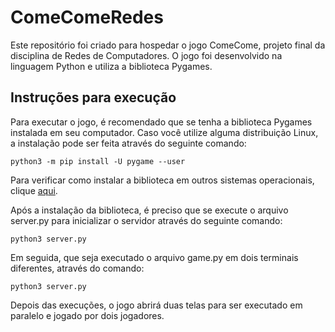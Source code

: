 # ComeComeRedes

Este repositório foi criado para hospedar o jogo ComeCome, projeto final da disciplina de Redes de Computadores. O jogo foi desenvolvido na linguagem Python e utiliza a biblioteca Pygames.

## Instruções para execução

Para executar o jogo, é recomendado que se tenha a biblioteca Pygames instalada em seu computador. Caso você utilize alguma distribuição Linux, a instalação pode ser feita através do seguinte comando:

```python3 -m pip install -U pygame --user```

Para verificar como instalar a biblioteca em outros sistemas operacionais, clique [aqui](https://www.pygame.org/wiki/GettingStarted).

Após a instalação da biblioteca, é preciso que se execute o arquivo server.py para inicializar o servidor através do seguinte comando:

```python3 server.py```

Em seguida, que seja executado o arquivo game.py em dois terminais diferentes, através do comando:

```python3 server.py```

Depois das execuções, o jogo abrirá duas telas para ser executado em paralelo e jogado por dois jogadores.

